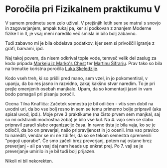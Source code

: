 
# Poročila pri Fizikalnem praktikumu V

V samem predmetu sem zelo užival. V prejšnjih letih sem se matral s snovjo in zagovarjanjem, 
ampak tukaj pa, ker si podkovan z znanjem Moderne fizike I in II, je vsaj meni 
naredilo več smisla in bilo bolj zabavno. 

Tudi zabavno mi je bila obdelava podatkov, kjer sem si privoščil igranje z grafi, barvami, ipd. 

Naj takoj povem, da nisem odkrival tople vode, temveč velik del zaslug za kodo 
pripada [Markeju iz Marko's Chest](https://pengu5055.github.io/fmf-pages/year3/fp5.html) ter 
[Martinu Šifrarju](https://gitlab.com/martinsifrar/fizika-3/-/tree/main/fiz-praktikum-5?ref_type=heads). 
Prav tako so bila na trenutke koristna poročila [Luka Skeledzije](https://fpr5-ls.vercel.app/). 

Kodo vseh treh, ki so prišli pred mano, sem vzel, in jo pokomentiral, v upanju, da bo res
jasno in razvidno, zakaj kakšno stvar naredim. To je pri prejle omenjenih osebah manjkalo. Upam, da 
so komentarji jasni in vam bodo pomagali pri pisanju poročil. 

Ocena Tilna Knafliča: Začetek semestra je bil odličen - vtis sem dobil na uvodni uri, da bo 
vse bolj resno in sem se temu primerno bolje pripravil (aka spisal uvod, ipd.). Moje prve 3 praktikume (na čisto prvem sem manjkal, 
saj so mi odstranili modrostna zoba) je bilo vse kul. Na 4. vajo sem se slabo pripravil zaradi
slabe organizacije časa. In ravno tista je bila vaja, ko se je odločil, da bo on preverjal, 
našo pripravljenost in jo ocenil. Ima vso pravico to narediti, vendar se mi ne zdi 
fer, da so se tekom semestra spremenili "pogoji uporabe". Če smo začeli brez preverjanj, 
potem naj ostane brez preverjanj - ali pa vsaj daj nam heads up enkrat prej.
Po 7. vaji se je preverjanje umirilo in je bil tudi bolj prijazen. 

Nikoli ni bil nekorekten. 


